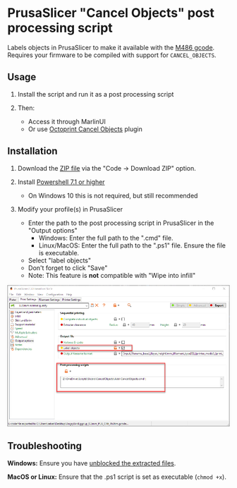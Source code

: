 # PrusaSlicer "Cancel Objects" post processing script

Labels objects in PrusaSlicer to make it available with the [M486 gcode](https://marlinfw.org/docs/gcode/M486.html). Requires your firmware to be compiled with support for `CANCEL_OBJECTS`.

## Usage

1. Install the script and run it as a post processing script

2. Then:
    - Access it through MarlinUI
    - Or use [Octoprint Cancel Objects](https://plugins.octoprint.org/plugins/cancelobject/) plugin

## Installation

1. Download the [ZIP file](https://github.com/Sebazzz/PrusaSlicer-CancelObjects/archive/refs/heads/master.zip) via the "Code -> Download ZIP" option.

2. Install [Powershell 7.1 or higher](https://docs.microsoft.com/en-us/powershell/scripting/install/installing-powershell?view=powershell-7.1#powershell)
   - On Windows 10 this is not required, but still recommended

3. Modify your profile(s) in PrusaSlicer
   - Enter the path to the post processing script in PrusaSlicer in the "Output options"
      - Windows: Enter the full path to the ".cmd" file.
      - Linux/MacOS: Enter the full path to the ".ps1" file. Ensure the file is executable.
   - Select "label objects"
   - Don't forget to click "Save"
   - Note: This feature is **not** compatible with "Wipe into infill"

![PrusaSlicer screenshot](docs/prusaslicer.png)

## Troubleshooting

**Windows:** Ensure you have [unblocked the extracted files](https://www.tenforums.com/tutorials/5357-unblock-file-windows-10-a.html).

**MacOS or Linux:** Ensure that the .ps1 script is set as executable (`chmod +x`).